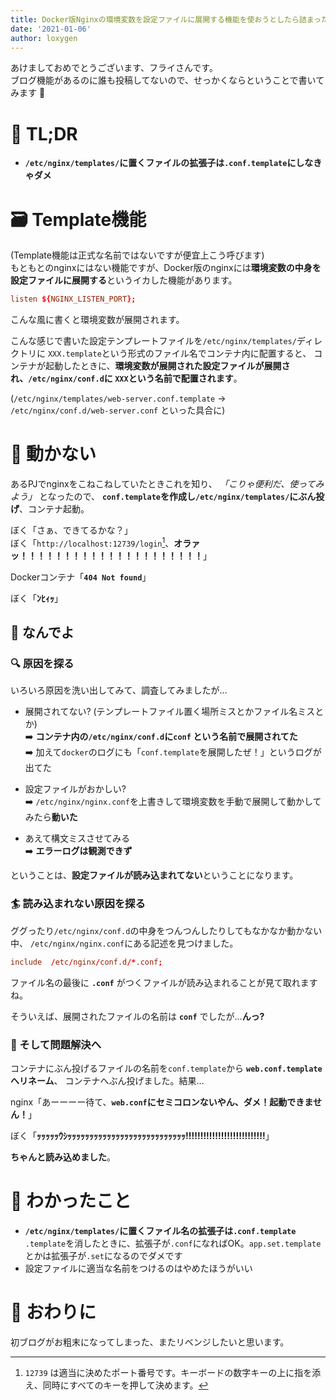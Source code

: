 ```yaml
---
title: Docker版Nginxの環境変数を設定ファイルに展開する機能を使おうとしたら詰まった
date: '2021-01-06'
author: loxygen
---
```


あけましておめでとうございます、フライさんです。<br />
ブログ機能があるのに誰も投稿してないので、せっかくならということで書いてみます :pencil:

# :bicyclist: TL;DR

- **`/etc/nginx/templates/`に置くファイルの拡張子は`.conf.template`にしなきゃダメ**

# :card_file_box: Template機能
(Template機能は正式な名前ではないですが便宜上こう呼びます)<br />
もともとのnginxにはない機能ですが、Docker版のnginxには**環境変数の中身を設定ファイルに展開する**というイカした機能があります。

```conf
listen ${NGINX_LISTEN_PORT};
```

こんな風に書くと環境変数が展開されます。

こんな感じで書いた設定テンプレートファイルを`/etc/nginx/templates/`ディレクトリに
`XXX.template`という形式のファイル名でコンテナ内に配置すると、
コンテナが起動したときに、**環境変数が展開された設定ファイルが展開され、`/etc/nginx/conf.d`に
`XXX`という名前で配置されます**。

(`/etc/nginx/templates/web-server.conf.template` → `/etc/nginx/conf.d/web-server.conf` といった具合に)

# :facepalm: 動かない
あるPJでnginxをこねこねしていたときこれを知り、 *「こりゃ便利だ、使ってみよう」* となったので、
**`conf.template`を作成し`/etc/nginx/templates/`にぶん投げ**、コンテナ起動。

ぼく「さぁ、できてるかな？」<br />
ぼく「`http://localhost:12739/login`[^1]、**オラァッ！！！！！！！！！！！！！！！！！！！！！**」

Dockerコンテナ「**`404 Not found`**」

ぼく「**ﾝﾋｨｯ**」

## :thinking: なんでよ
### :mag: 原因を探る
いろいろ原因を洗い出してみて、調査してみましたが…

- 展開されてない? (テンプレートファイル置く場所ミスとかファイル名ミスとか)<br />
  :arrow_right: **コンテナ内の`/etc/nginx/conf.d`に`conf` という名前で展開されてた**<br />
  :arrow_right: 加えて`docker`のログにも「`conf.template`を展開したぜ！」というログが出てた

- 設定ファイルがおかしい?<br />
  :arrow_right: `/etc/nginx/nginx.conf`を上書きして環境変数を手動で展開して動かしてみたら**動いた**
  
- あえて構文ミスさせてみる<br />
  :arrow_right: **エラーログは観測できず**

ということは、**設定ファイルが読み込まれてない**ということになります。

### :surfer: 読み込まれない原因を探る
ググったり`/etc/nginx/conf.d`の中身をつんつんしたりしてもなかなか動かない中、
`/etc/nginx/nginx.conf`にある記述を見つけました。

```conf
include  /etc/nginx/conf.d/*.conf;
```

ファイル名の最後に **`.conf`** がつくファイルが読み込まれることが見て取れますね。

そういえば、展開されたファイルの名前は **`conf`** でしたが…**んっ?**

### :cartwheeling: そして問題解決へ
コンテナにぶん投げるファイルの名前を`conf.template`から **`web.conf.template`へリネーム**、
コンテナへぶん投げました。結果…

nginx「あーーーー待て、**`web.conf`にセミコロンないやん、ダメ！起動できません！**」

ぼく「**ｯｯｯｯｯｳｼｯｯｯｯｯｯｯｯｯｯｯｯｯｯｯｯｯｯｯｯｯｯｯｯｯｯｯ!!!!!!!!!!!!!!!!!!!!!!!!!!!**」

**ちゃんと読み込めました**。

# :book: わかったこと

- **`/etc/nginx/templates/`に置くファイル名の拡張子は`.conf.template`**<br />
  `.template`を消したときに、拡張子が`.conf`になればOK。`app.set.template`とかは拡張子が`.set`になるのでダメです
- 設定ファイルに適当な名前をつけるのはやめたほうがいい

# :wave: おわりに
初ブログがお粗末になってしまった、またリベンジしたいと思います。



[^1]: `12739` は適当に決めたポート番号です。キーボードの数字キーの上に指を添え、同時にすべてのキーを押して決めます。
